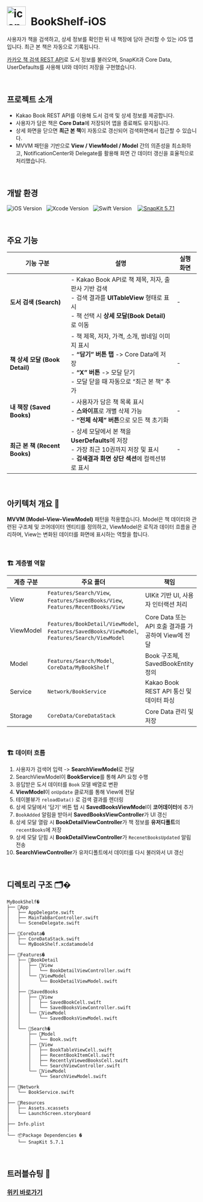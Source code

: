 # <img width="50" height="50" alt="icon-ios-40x40@2x" src="https://github.com/user-attachments/assets/ee22972d-eacf-46d7-9029-38a5b12387ac" /> &nbsp;BookShelf-iOS

사용자가 책을 검색하고, 상세 정보를 확인한 뒤 내 책장에 담아 관리할 수 있는 iOS 앱입니다.
최근 본 책은 자동으로 기록됩니다.

[카카오 책 검색 REST API](https://developers.kakao.com/docs/latest/ko/daum-search/dev-guide#search-book$0)로 도서 정보를 불러오며, SnapKit과 Core Data, UserDefaults를 사용해 UI와 데이터 저장을 구현했습니다.

<br>

## 프로젝트 소개 
- Kakao Book REST API를 이용해 도서 검색 및 상세 정보를 제공합니다.
- 사용자가 담은 책은 **Core Data**에 저장되어 앱을 종료해도 유지됩니다.
- 상세 화면을 닫으면 **최근 본 책**이 자동으로 갱신되어 검색화면에서 접근할 수 있습니다.
- MVVM 패턴을 기반으로 **View / ViewModel / Model** 간의 의존성을 최소화하고, NotificationCenter와 Delegate를 활용해 화면 간 데이터 갱신을 효율적으로 처리했습니다.

<br>

## 개발 환경

![iOS Version](https://img.shields.io/badge/iOS-18.5-lightgrey.svg?style=for-the-badge&logo=apple&logoColor=white)&nbsp;&nbsp;&nbsp;![Xcode Version](https://img.shields.io/badge/Xcode-16.4-blue.svg?style=for-the-badge&logo=xcode&logoColor=white)&nbsp;&nbsp;&nbsp;![Swift Version](https://img.shields.io/badge/Swift-6.1.2-orange.svg?style=for-the-badge&logo=swift&logoColor=white)&nbsp;&nbsp;&nbsp;
[![SnapKit 5.7.1](https://img.shields.io/badge/SnapKit-5.7.1-0A99E2?style=for-the-badge&logo=data:image/svg+xml;base64,여기에인코딩된문자열&logoColor=white)](https://github.com/SnapKit/SnapKit)

<br>

## 주요 기능 

| 기능 구분 | 설명 | 실행 화면 |
|------------|-------|-------------|
| **도서 검색 (Search)** | - Kakao Book API로 책 제목, 저자, 출판사 기반 검색<br>- 검색 결과를 **UITableView** 형태로 표시<br>- 책 선택 시 **상세 모달(Book Detail)** 로 이동 | - |
| **책 상세 모달 (Book Detail)** | - 책 제목, 저자, 가격, 소개, 썸네일 이미지 표시<br>- **“담기” 버튼 탭** -> Core Data에 저장<br>- **“X” 버튼** -> 모달 닫기<br>- 모달 닫을 때 자동으로 “최근 본 책” 추가 | - |
| **내 책장 (Saved Books)** | - 사용자가 담은 책 목록 표시<br>- **스와이프**로 개별 삭제 가능<br>- **“전체 삭제” 버튼**으로 모든 책 초기화 | - |
| **최근 본 책 (Recent Books)** | - 상세 모달에서 본 책을 **UserDefaults**에 저장<br>- 가장 최근 10권까지 저장 및 표시<br>- **검색결과 화면 상단 섹션**에 컬렉션뷰로 표시 | - |

<br>

## 아키텍처 개요 👷

**MVVM (Model–View–ViewModel)** 패턴을 적용했습니다.
Model은 책 데이터와 관련된 구조체 및 코어데이터 엔티티를 정의하고,
ViewModel은 로직과 데이터 흐름을 관리하며,
View는 변화된 데이터를 화면에 표시하는 역할을 합니다.

<br>

### 🏗️ 계층별 역할

| 계층 구분 | 주요 폴더 | 책임 |
|------|------------|------|
| View | `Features/Search/View`, `Features/SavedBooks/View`, `Features/RecentBooks/View` | UIKit 기반 UI, 사용자 인터랙션 처리 |
| ViewModel | `Features/BookDetail/ViewModel`, `Features/SavedBooks/ViewModel`, `Features/Search/ViewModel`   | Core Data 또는 API 호출 결과를 가공하여 View에 전달 |
| Model | `Features/Search/Model`, `CoreData/MyBookShelf` | Book 구조체, SavedBookEntity 정의 |
| Service | `Network/BookService` | Kakao Book REST API 통신 및 데이터 파싱 |
| Storage | `CoreData/CoreDataStack` | Core Data 관리 및 저장 |

<br>

### 🏗️ 데이터 흐름

1. 사용자가 검색어 입력 -> **SearchViewModel**로 전달  
2. SearchViewModel이 **BookService**를 통해 API 요청 수행  
3. 응답받은 도서 데이터를 `Book` 모델 배열로 변환  
4. **ViewModel**이 `onUpdate` 클로저를 통해 View에 전달  
5. 테이블뷰가 `reloadData()` 로 검색 결과를 렌더링  
6. 상세 모달에서 '담기' 버튼 탭 시 **SavedBooksViewMode**l이 **코어데이터**에 추가
7. `BookAdded` 알림을 받아서 **SavedBooksViewController**가 UI 갱신
8. 상세 모달 열람 시 **BookDetailViewController**가 책 정보를 **유저디폴트**의 `recentBooks`에 저장
9. 상세 모달 닫힘 시 **BookDetailViewController**가 `RecenetBooksUpdated` 알림 전송
10. **SearchViewController**가 유저디폴트에서 데이터를 다시 불러와서 UI 갱신

<br>

## 디렉토리 구조 🗂️�

```text
MyBookShelf�
├── 📂App
│   ├── AppDelegate.swift
│   ├── MainTabBarController.swift
│   └── SceneDelegate.swift
│
├── 📂CoreData�
│   ├── CoreDataStack.swift
│   └── MyBookShelf.xcdatamodeld
│
├── 📂Features�
│   ├── 📂BookDetail
│   │   ├── 📂View
│   │   │   └── BookDetailViewController.swift
│   │   └── 📂ViewModel
│   │       └── BookDetailViewModel.swift
│   │
│   ├── 📂SavedBooks
│   │   ├── 📂View
│   │   │   ├── SavedBookCell.swift
│   │   │   └── SavedBooksViewController.swift
│   │   └── 📂ViewModel
│   │       └── SavedBooksViewModel.swift
│   │
│   └── 📂Search�
│       ├── 📂Model
│       │   └── Book.swift
│       ├── 📂View
│       │   ├── BookTableViewCell.swift
│       │   ├── RecentBookItemCell.swift
│       │   ├── RecentlyViewedBooksCell.swift
│       │   └── SearchViewController.swift
│       └── 📂ViewModel
│           └── SearchViewModel.swift
│
├── 📂Network
│   └── BookService.swift
│
├── 📂Resources
│   ├── Assets.xcassets
│   └── LaunchScreen.storyboard
│
├── Info.plist
│
└── 📦Package Dependencies �
    └── SnapKit 5.7.1

```

<br>

## 트러블슈팅 🔫

### [위키 바로가기](https://github.com/hemssy/BookShelf-iOS/wiki/Home👷)
